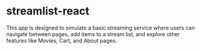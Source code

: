 # streamlist-react
This app is designed to simulate a basic streaming service where users can navigate between pages, add items to a stream list, and explore other features like Movies, Cart, and About pages.
